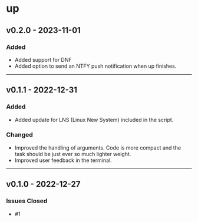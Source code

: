 # up

## v0.2.0 - 2023-11-01

### Added

- Added support for DNF
- Added option to send an NTFY push notification when up finishes.

---

## v0.1.1 - 2022-12-31

### Added

- Added update for LNS (Linux New System) included in the script.

### Changed

- Improved the handling of arguments. Code is more compact and the task should be just ever so much lighter weight.
- Improved user feedback in the terminal.

---

## v0.1.0 - 2022-12-27

### Issues Closed

- #1
